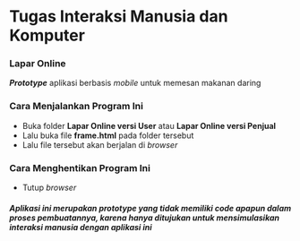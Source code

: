 # Tugas Interaksi Manusia dan Komputer
### Lapar Online

__*Prototype*__ aplikasi berbasis *mobile* untuk memesan makanan daring

### Cara Menjalankan Program Ini
- Buka folder **Lapar Online versi User** atau **Lapar Online versi Penjual**
- Lalu buka file __frame.html__ pada folder tersebut
- Lalu file tersebut akan berjalan di _browser_

### Cara Menghentikan Program Ini
- Tutup _browser_

##### Aplikasi ini merupakan _prototype_ yang tidak memiliki _code_ apapun dalam proses pembuatannya, karena hanya ditujukan untuk mensimulasikan interaksi manusia dengan aplikasi ini
